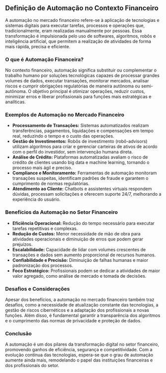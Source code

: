 ## Definição de Automação no Contexto Financeiro

A automação no mercado financeiro refere-se à aplicação de tecnologias e sistemas digitais para executar tarefas, processos e operações que, tradicionalmente, eram realizadas manualmente por pessoas. Essa transformação é impulsionada pelo uso de softwares, algoritmos, robôs e inteligência artificial, que permitem a realização de atividades de forma mais rápida, precisa e eficiente.

### O que é Automação Financeira?

No contexto financeiro, automação significa substituir ou complementar o trabalho humano por soluções tecnológicas capazes de processar grandes volumes de dados, executar transações, monitorar mercados, analisar riscos e cumprir obrigações regulatórias de maneira autônoma ou semi-autônoma. O objetivo principal é otimizar operações, reduzir custos, minimizar erros e liberar profissionais para funções mais estratégicas e analíticas.

### Exemplos de Automação no Mercado Financeiro

- **Processamento de Transações:** Sistemas automatizados realizam transferências, pagamentos, liquidações e compensações em tempo real, reduzindo o tempo e o custo das operações.
- **Gestão de Investimentos:** Robôs de investimento (robô-advisors) utilizam algoritmos para criar e gerenciar carteiras de ativos de acordo com o perfil do investidor, sem intervenção humana direta.
- **Análise de Crédito:** Plataformas automatizadas avaliam o risco de crédito de clientes usando big data e machine learning, tornando o processo mais ágil e preciso.
- **Compliance e Monitoramento:** Ferramentas de automação monitoram transações suspeitas, identificam padrões de fraude e garantem o cumprimento de normas regulatórias.
- **Atendimento ao Cliente:** Chatbots e assistentes virtuais respondem dúvidas, processam solicitações e oferecem suporte 24/7, melhorando a experiência do usuário.

### Benefícios da Automação no Setor Financeiro

- **Eficiência Operacional:** Redução do tempo necessário para executar tarefas repetitivas e complexas.
- **Redução de Custos:** Menor necessidade de mão de obra para atividades operacionais e diminuição de erros que podem gerar prejuízos.
- **Escalabilidade:** Capacidade de lidar com volumes crescentes de transações e dados sem aumento proporcional de recursos humanos.
- **Confiabilidade e Precisão:** Diminuição de falhas humanas e maior padronização dos processos.
- **Foco Estratégico:** Profissionais podem se dedicar a atividades de maior valor agregado, como análise de mercado e tomada de decisões.

### Desafios e Considerações

Apesar dos benefícios, a automação no mercado financeiro também traz desafios, como a necessidade de atualização constante das tecnologias, a gestão de riscos cibernéticos e a adaptação dos profissionais a novas funções. Além disso, é fundamental garantir a transparência dos algoritmos e o cumprimento das normas de privacidade e proteção de dados.

### Conclusão

A automação é um dos pilares da transformação digital no setor financeiro, promovendo ganhos de eficiência, segurança e competitividade. Com a evolução contínua das tecnologias, espera-se que o grau de automação aumente ainda mais, remodelando o papel das instituições financeiras e dos profissionais do setor.